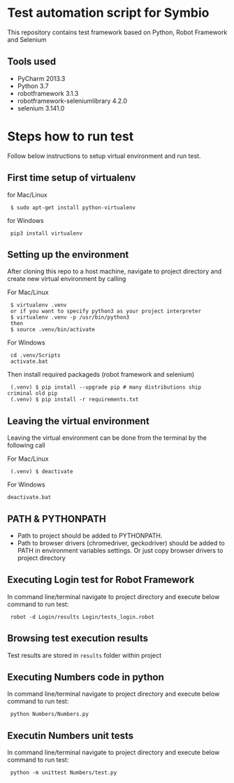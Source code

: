 # Test automation script for Symbio

This repository contains test framework based on Python, Robot Framework and Selenium

## Tools used

- PyCharm 2013.3
- Python 3.7
- robotframework	3.1.3
- robotframework-seleniumlibrary	4.2.0
- selenium	3.141.0

# Steps how to run test
Follow below instructions to setup virtual environment and run test.

## First time setup of virtualenv

for Mac/Linux
~~~~
 $ sudo apt-get install python-virtualenv
~~~~
for Windows
~~~~
 pip3 install virtualenv
~~~~

## Setting up the environment

After cloning this repo to a host machine, navigate to project directory and create new virtual environment by calling

For Mac/Linux
~~~~
 $ virtualenv .venv
 or if you want to specify python3 as your project interpreter
 $ virtualenv .venv -p /usr/bin/python3
 then 
 $ source .venv/bin/activate
~~~~

For Windows
~~~~
 cd .venv/Scripts
 activate.bat
 ~~~~

Then install required packageds (robot framework and selenium)

~~~~
 (.venv) $ pip install --upgrade pip # many distributions ship criminal old pip
 (.venv) $ pip install -r requirements.txt
~~~~

## Leaving the virtual environment

Leaving the virtual environment can be done from the terminal by the following call

For Mac/Linux
~~~~
 (.venv) $ deactivate
~~~~

For Windows
~~~~
deactivate.bat
~~~~

## PATH & PYTHONPATH

- Path to project should be added to PYTHONPATH.
- Path to browser drivers (chromedriver, geckodriver) should be added to PATH in environment variables settings. Or just copy browser drivers to project directory

## Executing Login test for Robot Framework 

In command line/terminal navigate to project directory and execute below command to run test:
~~~~
 robot -d Login/results Login/tests_login.robot 
~~~~

## Browsing test execution results

Test results are stored in `results` folder within project

## Executing Numbers code in python

In command line/terminal navigate to project directory and execute below command to run test:
~~~~
 python Numbers/Numbers.py
~~~~

## Executin Numbers unit tests

In command line/terminal navigate to project directory and execute below command to run test:
~~~~
 python -m unittest Numbers/test.py
~~~~
